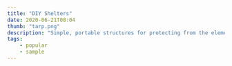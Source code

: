 ```yaml
---
title: "DIY Shelters"
date: 2020-06-21T08:04
thumb: "tarp.png"
description: "Simple, portable structures for protecting from the elements."
tags: 
    - popular
    - sample
---
```


